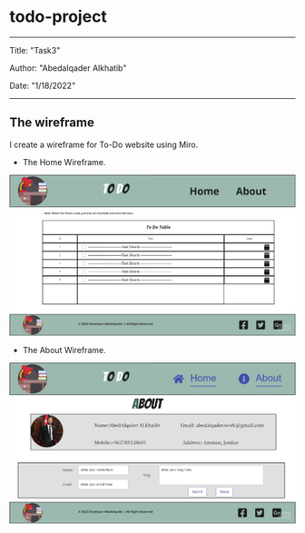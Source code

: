 # todo-project

---

Title: "Task3"

Author: "Abedalqader Alkhatib"

Date: "1/18/2022"

---

## The wireframe

 I create a wireframe for To-Do website using Miro.

* The Home Wireframe.

!["Home Wireframe"](imgs/HomeWireframe.jpg)

* The About  Wireframe.

!["About Wireframe"](imgs/AboutWireframe.jpg)
